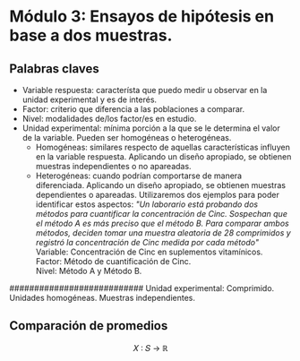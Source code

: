 # Módulo 3: Ensayos de hipótesis en base a dos muestras.  
## Palabras claves   
- Variable respuesta: característa que puedo medir u observar en la unidad experimental y es de interés.  
- Factor: criterio que diferencia a las poblaciones a comparar.  
- Nivel: modalidades de/los factor/es en estudio.  
- Unidad experimental: mínima porción a la que se le determina el valor de la variable. Pueden ser homogéneas o heterogéneas.  
  - Homogéneas: similares respecto de aquellas características influyen en la variable respuesta. Aplicando un diseño apropiado, se obtienen muestras independientes o no apareadas.  
  - Heterogéneas: cuando podrían comportarse de manera diferenciada. Aplicando un diseño apropiado, se obtienen muestras dependientes o apareadas.
Utilizaremos dos ejemplos para poder identificar estos aspectos:
_"Un laborario está probando dos métodos para cuantificar la concentración de Cinc. Sospechan que el método A es más preciso que el método B. Para comparar ambos métodos, deciden tomar una muestra aleatoria de 28 comprimidos y registró la concentración de Cinc medida por cada método"_
Variable: Concentración de Cinc en suplementos vitamínicos.  
Factor: Método de cuantificación de Cinc.  
Nivel: Método A y Método B.


###########################
Unidad experimental: Comprimido. Unidades homogéneas. Muestras independientes.  
  


## Comparación de promedios

<div align="center">
  𝑋 ∶ 𝑆 → ℝ
</div>  
